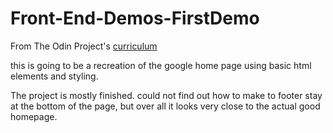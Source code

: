 # Front-End-Demos-FirstDemo

From The Odin Project's [curriculum](http://www.theodinproject.com/courses/web-development-101/lessons/html-css)

this is going to be a recreation of the google home page using basic html elements and styling.

The project is mostly finished. could not find out how to make to footer stay at the bottom of the page, but over all it looks very close to the actual good homepage.
